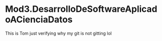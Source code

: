 # Mod3.DesarrolloDeSoftwareAplicadoACienciaDatos

This is Tom just verifying why my git is not gitting lol 